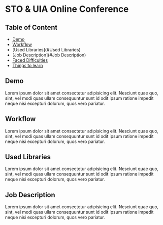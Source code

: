 # STO & UIA Online Conference

## Table of Content

- [Demo](#Demo)
- [Workflow](#Workflow)
- [Used Libraries](#Used Libraries)
- [Job Description](#Job Description)
- [Faced Difficulties](#FacedDifficulties)
- [Things to learn](#Thingstolearn)

## Demo

Lorem ipsum dolor sit amet consectetur adipisicing elit. Nesciunt quae quo, sint, vel modi quas ullam consequuntur sunt id odit ipsum ratione impedit neque nisi excepturi dolorum, quos vero pariatur.

## Workflow

Lorem ipsum dolor sit amet consectetur adipisicing elit. Nesciunt quae quo, sint, vel modi quas ullam consequuntur sunt id odit ipsum ratione impedit neque nisi excepturi dolorum, quos vero pariatur.

## Used Libraries

Lorem ipsum dolor sit amet consectetur adipisicing elit. Nesciunt quae quo, sint, vel modi quas ullam consequuntur sunt id odit ipsum ratione impedit neque nisi excepturi dolorum, quos vero pariatur.

## Job Description

Lorem ipsum dolor sit amet consectetur adipisicing elit. Nesciunt quae quo, sint, vel modi quas ullam consequuntur sunt id odit ipsum ratione impedit neque nisi excepturi dolorum, quos vero pariatur.
